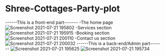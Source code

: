 ﻿# Shree-Cottages-Party-plot

------This is a front-end part-------
-The home page
![Screenshot 2021-07-21 195802](https://user-images.githubusercontent.com/69518599/126543015-15aa0159-516d-4ffc-98eb-502db8b81858.png)
-Services section
![Screenshot 2021-07-21 195915](https://user-images.githubusercontent.com/69518599/126543020-2bc9887c-02c9-480b-bff2-c50a6ea8a2c4.png)
-Booking section
![Screenshot 2021-07-21 200110](https://user-images.githubusercontent.com/69518599/126543030-d01a5cbe-85b9-44f2-976c-a66b6034faff.png)
-Contact us section
![Screenshot 2021-07-21 200032](https://user-images.githubusercontent.com/69518599/126543053-4dbc2313-bcfd-4797-9844-08430aff0eb2.png)
------This is a back-end/Admin part-------
![Screenshot 2021-07-21 195625](https://user-images.githubusercontent.com/69518599/126543064-7d671ebd-4099-42a5-bebf-461bc9bdd005.png)
![Screenshot 2021-07-21 195734](https://user-images.githubusercontent.com/69518599/126543393-d2955cea-5234-4184-8ad4-ed3a55588333.png)
